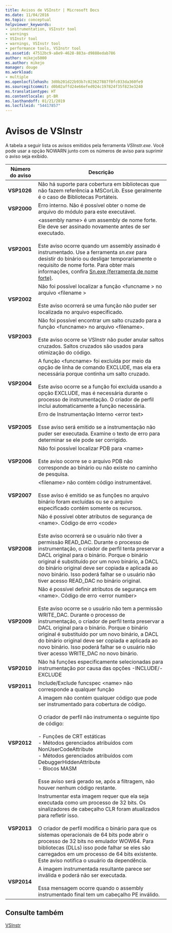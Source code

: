 ```yaml
---
title: Avisos de VSInstr | Microsoft Docs
ms.date: 11/04/2016
ms.topic: conceptual
helpviewer_keywords:
- instrumentation, VSInstr tool
- warnings
- VSInstr tool
- warnings, VSInstr tool
- performance tools, VSInstr tool
ms.assetid: 47512bc9-a8e9-4628-883a-d9888edab786
author: mikejo5000
ms.author: mikejo
manager: douge
ms.workload:
- multiple
ms.openlocfilehash: 3d0b201d22b93b7c023627887f0fc033da360fe9
ms.sourcegitcommit: d0b02affd24e66efed924c197824f35f823e3240
ms.translationtype: HT
ms.contentlocale: pt-BR
ms.lasthandoff: 01/21/2019
ms.locfileid: "54417857"
---
```

# <a name="vsinstr-warnings"></a>Avisos de VSInstr
A tabela a seguir lista os avisos emitidos pela ferramenta *VSInstr.exe*. Você pode usar a opção NOWARN junto com os números de aviso para suprimir o aviso seja exibido.  
  
|Número do aviso|Descrição|  
|--------------------|-----------------|  
|**VSP1026**|Não há suporte para cobertura em bibliotecas que não fazem referência a MSCorLib. Esse geralmente é o caso de Bibliotecas Portáteis.|  
|**VSP2000**|Erro interno. Não é possível obter o nome de arquivo do módulo para este executável.|  
|**VSP2001**|\<assembly name> é um assembly de nome forte. Ele deve ser assinado novamente antes de ser executado.<br /><br /> Este aviso ocorre quando um assembly assinado é instrumentado. Use a ferramenta *sn.exe* para desistir do binário ou desligar temporariamente o requisito de nome forte. Para obter mais informações, confira [Sn.exe (ferramenta de nome forte)](/dotnet/framework/tools/sn-exe-strong-name-tool).|  
|**VSP2002**|Não foi possível localizar a função \<funcname > no arquivo \<filename ><br /><br /> Este aviso ocorrerá se uma função não puder ser localizada no arquivo especificado.|  
|**VSP2003**|Não foi possível encontrar um salto cruzado para a função \<funcname> no arquivo \<filename>.<br /><br /> Este aviso ocorre se VSInstr não puder anular saltos cruzados. Saltos cruzados são usados para otimização do código.|  
|**VSP2004**|A função \<funcname> foi excluída por meio da opção de linha de comando EXCLUDE, mas ela era necessária porque continha um salto cruzado.<br /><br /> Este aviso ocorre se a função foi excluída usando a opção EXCLUDE, mas é necessária durante o processo de instrumentação. O criador de perfil inclui automaticamente a função necessária.|  
|**VSP2005**|Erro de Instrumentação Interno \<error text><br /><br /> Esse aviso será emitido se a instrumentação não puder ser executada. Examine o texto de erro para determinar se ele pode ser corrigido.|  
|**VSP2006**|Não foi possível localizar PDB para \<name><br /><br /> Este aviso ocorre se o arquivo PDB não corresponde ao binário ou não existe no caminho de pesquisa.|  
|**VSP2007**|\<filename> não contém código instrumentável.<br /><br /> Esse aviso é emitido se as funções no arquivo binário foram excluídas ou se o arquivo especificado contém somente os recursos.|  
|**VSP2008**|Não é possível obter atributos de segurança de \<name>. Código de erro \<code><br /><br /> Este aviso ocorrerá se o usuário não tiver a permissão READ_DAC. Durante o processo de instrumentação, o criador de perfil tenta preservar a DACL original para o binário. Porque o binário original é substituído por um novo binário, a DACL do binário original deve ser copiada e aplicada ao novo binário. Isso poderá falhar se o usuário não tiver acesso READ_DAC no binário original.|  
|**VSP2009**|Não é possível definir atributos de segurança em \<name>. Código de erro \<error number><br /><br /> Este aviso ocorre se o usuário não tem a permissão WRITE_DAC. Durante o processo de instrumentação, o criador de perfil tenta preservar a DACL original para o binário. Porque o binário original é substituído por um novo binário, a DACL do binário original deve ser copiada e aplicada ao novo binário. Isso poderá falhar se o usuário não tiver acesso WRITE_DAC no novo binário.|  
|**VSP2010**|Não há funções especificamente selecionadas para instrumentação por causa das opções -INCLUDE/-EXCLUDE|  
|**VSP2011**|Include/Exclude funcspec \<name> não corresponde a qualquer função|  
|**VSP2012**|A imagem não contém qualquer código que pode ser instrumentado para cobertura de código.<br /><br /> O criador de perfil não instrumenta o seguinte tipo de código:<br /><br /> - Funções de CRT estáticas<br />- Métodos gerenciados atribuídos com NonUserCodeAttribute<br />- Métodos gerenciados atribuídos com DebuggerHiddenAttribute<br />- Blocos MASM<br /><br /> Esse aviso será gerado se, após a filtragem, não houver nenhum código restante.|  
|**VSP2013**|Instrumentar esta imagem requer que ela seja executada como um processo de 32 bits. Os sinalizadores de cabeçalho CLR foram atualizados para refletir isso.<br /><br /> O criador de perfil modifica o binário para que os sistemas operacionais de 64 bits pode abrir o processo de 32 bits no emulador WOW64. Para bibliotecas (DLLs) isso pode falhar se eles são carregados em um processo de 64 bits existente. Este aviso notifica o usuário da dependência.|  
|**VSP2014**|A imagem instrumentada resultante parece ser inválida e poderá não ser executada.<br /><br /> Essa mensagem ocorre quando o assembly instrumentado final tem um cabeçalho PE inválido.|  
  
## <a name="see-also"></a>Consulte também  
 [VSInstr](../profiling/vsinstr.md)